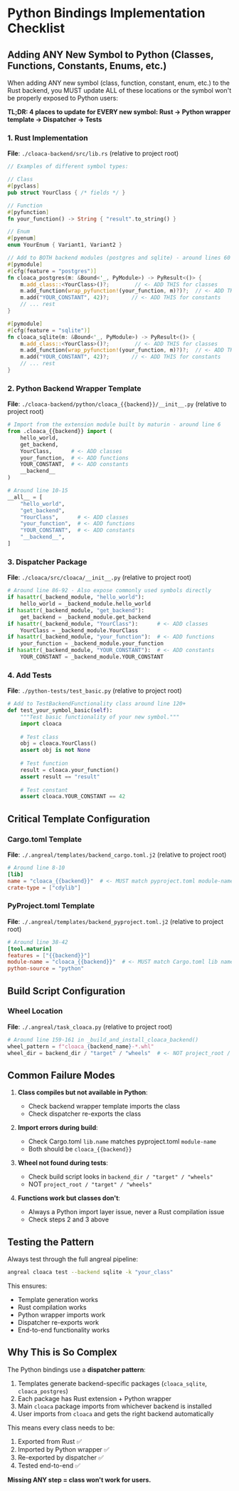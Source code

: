 # Python Bindings Implementation Checklist

## Adding ANY New Symbol to Python (Classes, Functions, Constants, Enums, etc.)

When adding ANY new symbol (class, function, constant, enum, etc.) to the Rust backend, you MUST update ALL of these locations or the symbol won't be properly exposed to Python users:

**TL;DR: 4 places to update for EVERY new symbol: Rust → Python wrapper template → Dispatcher → Tests**

### 1. Rust Implementation 
**File**: `./cloaca-backend/src/lib.rs` (relative to project root)

```rust
// Examples of different symbol types:

// Class
#[pyclass]
pub struct YourClass { /* fields */ }

// Function  
#[pyfunction]
fn your_function() -> String { "result".to_string() }

// Enum
#[pyenum]
enum YourEnum { Variant1, Variant2 }

// Add to BOTH backend modules (postgres and sqlite) - around lines 60 & 76
#[pymodule]
#[cfg(feature = "postgres")]
fn cloaca_postgres(m: &Bound<'_, PyModule>) -> PyResult<()> {
    m.add_class::<YourClass>()?;        // <- ADD THIS for classes
    m.add_function(wrap_pyfunction!(your_function, m)?)?;  // <- ADD THIS for functions  
    m.add("YOUR_CONSTANT", 42)?;       // <- ADD THIS for constants
    // ... rest
}

#[pymodule] 
#[cfg(feature = "sqlite")]
fn cloaca_sqlite(m: &Bound<'_, PyModule>) -> PyResult<()> {
    m.add_class::<YourClass>()?;        // <- ADD THIS for classes
    m.add_function(wrap_pyfunction!(your_function, m)?)?;  // <- ADD THIS for functions
    m.add("YOUR_CONSTANT", 42)?;       // <- ADD THIS for constants  
    // ... rest
}
```

### 2. Python Backend Wrapper Template
**File**: `./cloaca-backend/python/cloaca_{{backend}}/__init__.py` (relative to project root)

```python
# Import from the extension module built by maturin - around line 6
from .cloaca_{{backend}} import (
    hello_world, 
    get_backend, 
    YourClass,      # <- ADD classes
    your_function,  # <- ADD functions  
    YOUR_CONSTANT,  # <- ADD constants
    __backend__
)

# Around line 10-15
__all__ = [
    "hello_world",
    "get_backend", 
    "YourClass",      # <- ADD classes
    "your_function",  # <- ADD functions
    "YOUR_CONSTANT",  # <- ADD constants
    "__backend__",
]
```

### 3. Dispatcher Package  
**File**: `./cloaca/src/cloaca/__init__.py` (relative to project root)

```python
# Around line 86-92 - Also expose commonly used symbols directly
if hasattr(_backend_module, "hello_world"):
    hello_world = _backend_module.hello_world
if hasattr(_backend_module, "get_backend"):
    get_backend = _backend_module.get_backend
if hasattr(_backend_module, "YourClass"):      # <- ADD classes
    YourClass = _backend_module.YourClass
if hasattr(_backend_module, "your_function"):  # <- ADD functions
    your_function = _backend_module.your_function  
if hasattr(_backend_module, "YOUR_CONSTANT"):  # <- ADD constants
    YOUR_CONSTANT = _backend_module.YOUR_CONSTANT
```

### 4. Add Tests 
**File**: `./python-tests/test_basic.py` (relative to project root)

```python
# Add to TestBackendFunctionality class around line 120+
def test_your_symbol_basic(self):
    """Test basic functionality of your new symbol."""
    import cloaca
    
    # Test class
    obj = cloaca.YourClass()
    assert obj is not None
    
    # Test function
    result = cloaca.your_function()
    assert result == "result"
    
    # Test constant
    assert cloaca.YOUR_CONSTANT == 42
```

## Critical Template Configuration

### Cargo.toml Template
**File**: `./.angreal/templates/backend_cargo.toml.j2` (relative to project root)
```toml
# Around line 8-10
[lib]
name = "cloaca_{{backend}}"  # <- MUST match pyproject.toml module-name
crate-type = ["cdylib"]
```

### PyProject.toml Template
**File**: `./.angreal/templates/backend_pyproject.toml.j2` (relative to project root)
```toml  
# Around line 38-42
[tool.maturin]
features = ["{{backend}}"]
module-name = "cloaca_{{backend}}"  # <- MUST match Cargo.toml lib name
python-source = "python"
```

## Build Script Configuration

### Wheel Location 
**File**: `./.angreal/task_cloaca.py` (relative to project root)
```python
# Around line 159-161 in _build_and_install_cloaca_backend()
wheel_pattern = f"cloaca_{backend_name}-*.whl"
wheel_dir = backend_dir / "target" / "wheels"  # <- NOT project_root / "target" / "wheels"
```

## Common Failure Modes

1. **Class compiles but not available in Python**:
   - Check backend wrapper template imports the class
   - Check dispatcher re-exports the class

2. **Import errors during build**:
   - Check Cargo.toml `lib.name` matches pyproject.toml `module-name`
   - Both should be `cloaca_{{backend}}`

3. **Wheel not found during tests**:
   - Check build script looks in `backend_dir / "target" / "wheels"`
   - NOT `project_root / "target" / "wheels"`

4. **Functions work but classes don't**:
   - Always a Python import layer issue, never a Rust compilation issue
   - Check steps 2 and 3 above

## Testing the Pattern

Always test through the full angreal pipeline:
```bash
angreal cloaca test --backend sqlite -k "your_class"
```

This ensures:
- Template generation works
- Rust compilation works  
- Python wrapper imports work
- Dispatcher re-exports work
- End-to-end functionality works

## Why This is So Complex

The Python bindings use a **dispatcher pattern**:
1. Templates generate backend-specific packages (`cloaca_sqlite`, `cloaca_postgres`)
2. Each package has Rust extension + Python wrapper 
3. Main `cloaca` package imports from whichever backend is installed
4. User imports from `cloaca` and gets the right backend automatically

This means every class needs to be:
1. Exported from Rust ✅
2. Imported by Python wrapper ✅  
3. Re-exported by dispatcher ✅
4. Tested end-to-end ✅

**Missing ANY step = class won't work for users.**